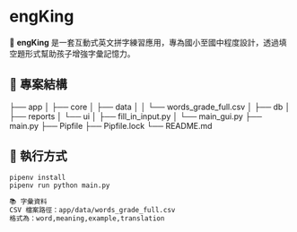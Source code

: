 # engKing

🎯 **engKing** 是一套互動式英文拼字練習應用，專為國小至國中程度設計，透過填空題形式幫助孩子增強字彙記憶力。

## 📁 專案結構
├── app
│   ├── core
│   ├── data
│   │   └── words_grade_full.csv
│   ├── db
│   ├── reports
│   └── ui
│       ├── fill_in_input.py
│       └── main_gui.py
├── main.py
├── Pipfile
├── Pipfile.lock
└── README.md

## 🚀 執行方式

```bash
pipenv install
pipenv run python main.py

📚 字彙資料
CSV 檔案路徑：app/data/words_grade_full.csv
格式為：word,meaning,example,translation

